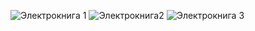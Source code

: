 ![Электрокнига 1](https://github.com/user-attachments/assets/7eb892b6-7c27-4c32-a5c7-6da479341f3c)
![Электрокнига2](https://github.com/user-attachments/assets/38d702fc-507a-47d5-908e-8d365c032c7b)
![Электрокнига 3](https://github.com/user-attachments/assets/d65b965f-5555-48b2-ad94-cbf067eb2226)
